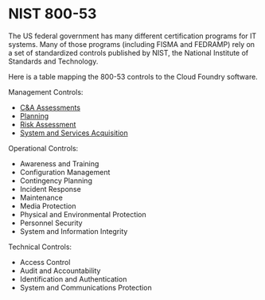 # NIST 800-53

The US federal government has many different certification programs for IT systems. Many of those programs (including FISMA and FEDRAMP) rely on a set of standardized controls published by NIST, the National Institute of Standards and Technology.

Here is a table mapping the 800-53 controls to the Cloud Foundry software.

Management Controls:
* [C&A Assessments](federal/800-53/ca-assessments.md)
* [Planning](federal/800-53/planning.md)
* [Risk Assessment](federal/800-53/risk-assessment.md)
* [System and Services Acquisition](federal/800-53/acquisition.md)

Operational Controls:
* Awareness and Training
* Configuration Management
* Contingency Planning
* Incident Response
* Maintenance
* Media Protection
* Physical and Environmental Protection
* Personnel Security
* System and Information Integrity

Technical Controls:
* Access Control
* Audit and Accountability
* Identification and Authentication
* System and Communications Protection

